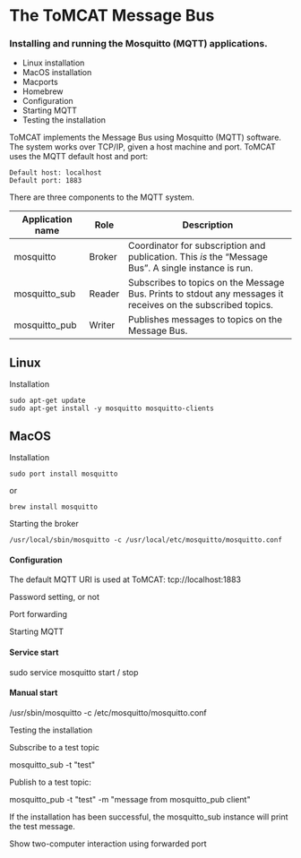 
# The ToMCAT Message Bus 

### Installing and running the Mosquitto (MQTT) applications.   


* Linux installation
* MacOS installation
* Macports
* Homebrew
* Configuration
* Starting MQTT
* Testing the installation




ToMCAT implements the Message Bus using Mosquitto (MQTT) software.   The system works over TCP/IP, given a host machine and port.  ToMCAT uses the MQTT default host and port:
   
```
Default host: localhost
Default port: 1883
```




There are three components to the MQTT system.    

Application name | Role | Description
---- | ----  |  ----
mosquitto | Broker | Coordinator for subscription and publication.  This *is* the “Message Bus”.   A single instance is run.
mosquitto_sub  |  Reader | Subscribes to topics on the Message Bus.  Prints to stdout any messages it receives on the subscribed topics.
mosquitto_pub |  Writer  | Publishes messages to topics on the Message Bus. 



## Linux 

Installation
```
sudo apt-get update
sudo apt-get install -y mosquitto mosquitto-clients
```


## MacOS 

Installation

```
sudo port install mosquitto
```
or
```
brew install mosquitto
```

Starting the broker

```
/usr/local/sbin/mosquitto -c /usr/local/etc/mosquitto/mosquitto.conf
```

#### Configuration

The default MQTT URI is used at ToMCAT:    tcp://localhost:1883

Password setting, or not

Port forwarding

Starting MQTT

#### Service start

sudo service mosquitto start / stop


#### Manual start

/usr/sbin/mosquitto -c /etc/mosquitto/mosquitto.conf


Testing the installation

Subscribe to a test topic

mosquitto_sub -t "test"


Publish to a test topic:

mosquitto_pub -t "test" -m "message from mosquitto_pub client"


If the installation has been successful, the mosquitto_sub instance will print the test message.



Show two-computer interaction using forwarded port



